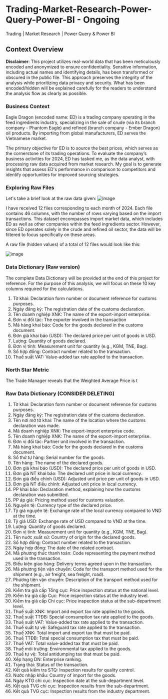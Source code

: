 # Trading-Market-Research-Power-Query-Power-BI - Ongoing
Trading | Market Research | Power Query &amp; Power BI

## Context Overview

**Disclaimer**: This project utilizes real-world data that has been meticulously encoded and anonymized to ensure confidentiality. Sensitive information, including actual names and identifying details, has been transformed or obscured in the public file. This approach preserves the integrity of the analysis while prioritizing data privacy and security. What has been encoded/hidden will be explained carefully for the readers to understand the analysis flow as clearly as possible.
### Business Context
Eagle Dragon (encoded name: ED) is a trading company operating in the feed ingredients industry, specializing in the sale of crude (via its branch company - Phantom Eagle) and refined (branch company - Ember Dragon) oil products. By importing from global manufacturers, ED serves the Vietnamese market.

The primary objective for ED is to source the best prices, which serves as the cornerstone of its trading operations. To evaluate the company’s business activities for 2024, ED has tasked me, as the data analyst, with processing raw data acquired from market research. My goal is to generate insights that assess ED's performance in comparison to competitors and identify opportunities for improved sourcing strategies.

### Exploring Raw Files
Let's take a brief look at the raw data given:
![image](https://github.com/user-attachments/assets/fb3983dc-e9a4-4304-ad56-7213edae68ba)

I have received 12 files corresponding to each month of 2024. Each file contains 46 columns, with the number of rows varying based on the import transactions. This dataset encompasses import market data, which includes ED as well as other companies within the feed ingredients sector. However, since ED operates solely in the crude and refined oil sector, the data will be filtered to focus specifically on these areas.

A raw file (hidden values) of a total of 12 files would look like this: 

![image](https://github.com/user-attachments/assets/3ae0aaa0-e4ab-4e2a-929c-f71fb6d298af)

### Data Dictionary (Raw version)

The complete Data Dictionary will be provided at the end of this project for reference. For the purpose of this analysis, we will focus on these 10 key columns required for the calculations.
1. Tờ khai: Declaration form number or document reference for customs purposes.
2. Ngày đăng ký: The registration date of the customs declaration.
3. Tên doanh nghiệp XNK: The name of the export-import enterprise.
4. Đơn vị đối tác: The exporter involved in the transaction
5. Mã hàng khai báo: Code for the goods declared in the customs document.
6. Đơn giá khai báo (USD): The declared price per unit of goods in USD.
7. Lượng: Quantity of goods declared.
8. Đơn vị tính: Measurement unit for quantity (e.g., KGM, TNE, Bag).
9. Số hợp đồng: Contract number related to the transaction.
10. Thuế suất VAT: Value-added tax rate applied to the transaction.


### North Star Metric

The Trade Manager reveals that the Weighted Average Price is t 





























































### Raw Data Dictionary (CONSIDER DELETING)
1. Tờ khai: Declaration form number or document reference for customs purposes.
2. Ngày đăng ký: The registration date of the customs declaration.
3. Tên nơi mở tờ khai: The name of the location where the customs declaration was made.
4. Mã doanh nghiệp XNK: The export-import enterprise code.
5. Tên doanh nghiệp XNK: The name of the export-import enterprise.
6. Đơn vị đối tác: Partner unit involved in the transaction.
7. Mã hàng khai báo: Code for the goods declared in the customs document.
8. Số thứ tự hàng: Serial number for the goods.
9. Tên hàng: The name of the declared goods.
10. Đơn giá khai báo (USD): The declared price per unit of goods in USD.
11. Đơn giá NT khai báo: The declared unit price in local currency.
12. Đơn giá điều chỉnh (USD): Adjusted unit price per unit of goods in USD.
13. Đơn giá NT điều chỉnh: Adjusted unit price in local currency.
14. PP khai báo: Declaration method, explaining how the customs declaration was submitted.
15. PP áp giá: Pricing method used for customs valuation.
16. Nguyên tệ: Currency type of the declared price.
17. Tỷ giá nguyên tệ: Exchange rate of the local currency compared to VND at the time.
18. Tỷ giá USD: Exchange rate of USD compared to VND at the time.
19. Lượng: Quantity of goods declared.
20. Đơn vị tính: Measurement unit for quantity (e.g., KGM, TNE, Bag).
21. Tên nuớc xuất xứ: Country of origin for the declared goods.
22. Số hợp đồng: Contract number related to the transaction.
23. Ngày hợp đồng: The date of the related contract.
24. Mã phương thức thanh toán: Code representing the payment method used in the transaction.
25. Điều kiện giao hàng: Delivery terms agreed upon in the transaction.
26. Mã phương tiện vận chuyển: Code for the transport method used for the shipment (e.g., air freight, sea freight, road).
27. Phương tiện vận chuyển: Description of the transport method used for the shipment.
28. Kiểm tra giá cấp Tổng cục: Price inspection status at the national level.
29. Kiểm tra giá cấp Cục: Price inspection status at the industry level.
30. Kiểm tra giá cấp Chi cục: Price inspection status at the sub-department level.
31. Thuế suất XNK: Import and export tax rate applied to the goods.
32. Thuế suất TTĐB: Special consumption tax rate applied to the goods.
33. Thuế suất VAT: Value-added tax rate applied to the transaction.
34. Thuế suất tự vệ: Safeguard tax rate applied to the transaction.
35. Thuế XNK: Total import and export tax that must be paid.
36. Thuế TTĐB: Total special consumption tax that must be paid.
37. Thuế VAT: Total value-added tax that must be paid.
38. Thuế môi trường: Environmental tax applied to the goods.
39. Thuế tự vệ: Total antidumping tax that must be paid.
40. Xếp hạng DN: Enterprise ranking.
41. Trạng thái: Status of the transaction.
42. Kết quả kiểm tra STQ: Inspection results for quality control.
43. Nước nhập khẩu: Country of import for the goods.
44. Ngày KTG chi cục: Inspection date at the sub-department level.
45. Kết quả TVG chi cục: Inspection results from the sub-department.
46. Kết quả TVG cục: Inspection results from the industry department.





